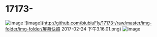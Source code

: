 # 17173-
![image](http://github.com/biubiuFly/17173-/raw/master/img-folder/Untitled.gif)
![image](http://github.com/biubiuFly/17173-/raw/master/img-folder/img-folder/屏幕快照 2017-02-24 下午3.16.01.png)
![image](https://raw.githubusercontent.com/biubiuFly/17173-/master/img-folder/Untitled.gif)
